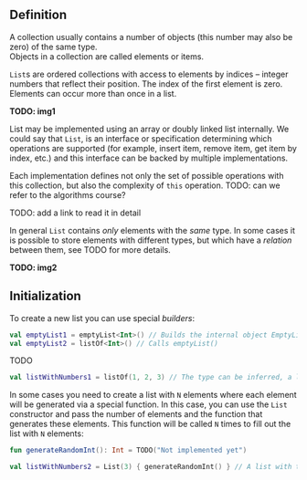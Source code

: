 ## Definition

A collection usually contains a number of objects 
(this number may also be zero) of the same type.  
Objects in a collection are called elements or items.  

`List`s are ordered collections with access to 
elements by indices – integer numbers that reflect their position. 
The index of the first element is zero.
Elements can occur more than once in a list.

**TODO: img1**

<div class="hint" title="Different List implementations">

  List may be implemented using an array or doubly linked list internally. 
  We could say that `List`, is an interface or specification determining which operations are supported 
  (for example, insert item, remove item, get item by index, etc.)
  and this interface can be backed by multiple implementations.

  Each implementation defines not only the set of possible operations with this collection, 
  but also the complexity of `this` operation. TODO: can we refer to the algorithms course?

  TODO: add a link to read it in detail
</div>

In general `List` contains _only_ elements with the _same_ type. 
In some cases it is possible to store elements with different types, 
but which have a _relation_ between them, see TODO for more details.

**TODO: img2**

## Initialization

To create a new list you can use special _builders_:

```kotlin
val emptyList1 = emptyList<Int>() // Builds the internal object EmptyList
val emptyList2 = listOf<Int>() // Calls emptyList()
```

<div class="hint" title="What is the difference between emptyList and a regular one?">

TODO
</div>

```kotlin
val listWithNumbers1 = listOf(1, 2, 3) // The type can be inferred, a list with elements 1 ,2, 3 will be created
```

In some cases you need to create a list with `N` elements 
where each element will be generated via a special function. 
In this case, you can use the `List` constructor and pass the number of elements and 
the function that generates these elements. This function will be called `N` times to fill out the list with `N` elements:

```kotlin
fun generateRandomInt(): Int = TODO("Not implemented yet")

val listWithNumbers2 = List(3) { generateRandomInt() } // A list with three random integer numbers will be created
```
